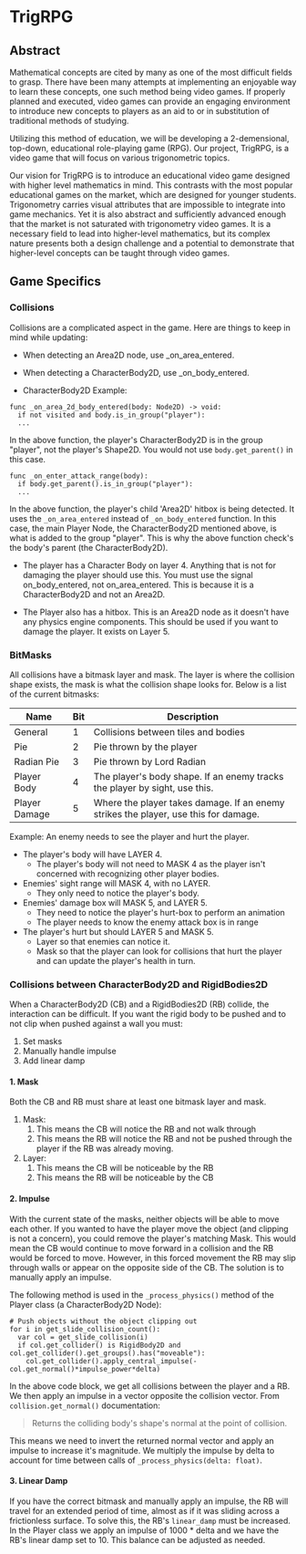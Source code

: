 # TrigRPG

## Abstract

Mathematical concepts are cited by many as one of the most difficult fields to grasp. 
There have been many attempts at implementing an enjoyable way to learn these concepts,
one such method being video games. If properly planned and executed, video games
can provide an engaging environment to introduce new concepts to players as an aid
to or in substitution of traditional methods of studying. 

Utilizing this method of education, we will be developing a 2-demensional, top-down,
educational role-playing game (RPG). Our project, TrigRPG, is a video game that will
focus on various trigonometric topics.

Our vision for TrigRPG is to introduce an educational video game designed with
higher level mathematics in mind. This contrasts with the most popular educational
games on the market, which are designed for younger students. Trigonometry carries
visual attributes that are impossible to integrate into game mechanics. Yet it is
also abstract and sufficiently advanced enough that the market is not saturated with
trigonometry video games. It is a necessary field to lead into higher-level mathematics,
but its complex nature presents both a design challenge and a potential to demonstrate
that higher-level concepts can be taught through video games.

## Game Specifics

### Collisions 

Collisions are a complicated aspect in the game. Here are things to keep in mind
while updating:

* When detecting an Area2D node, use _on_area_entered.

* When detecting a CharacterBody2D, use _on_body_entered. 

* CharacterBody2D Example: 
```gdscript
func _on_area_2d_body_entered(body: Node2D) -> void:
  if not visited and body.is_in_group("player"):
  ...
```
In the above function, the player's CharacterBody2D is in the group "player", 
not the player's Shape2D. You would not use `body.get_parent()` in this case.

```gdscript
func _on_enter_attack_range(body): 
  if body.get_parent().is_in_group("player"):
  ...
```

In the above function, the player's child 'Area2D' hitbox is being detected. It uses the
`_on_area_entered` instead of `_on_body_entered` function. In this case, the main Player
Node, the CharacterBody2D mentioned above, is what is added to the group "player". This is 
why the above function check's the body's parent (the CharacterBody2D). 


* The player has a Character Body on layer 4. Anything that is not for damaging 
the player should use this. You must use the signal on_body_entered, not on_area_entered.
This is because it is a CharacterBody2D and not an Area2D. 

* The Player also has a hitbox. This is an Area2D node as it doesn't have any physics engine
components. This should be used if you want to damage the player. It exists on Layer 5.

### BitMasks

All collisions have a bitmask layer and mask. The layer is where the collision shape exists,
the mask is what the collision shape looks for. Below is a list of the current bitmasks:

| Name          | Bit | Description                                                                          |
|---------------|-----|--------------------------------------------------------------------------------------|
| General       | 1   | Collisions between tiles and bodies                                                  |
| Pie           | 2   | Pie thrown by the player                                                             |
| Radian Pie    | 3   | Pie thrown by Lord Radian                                                            |
| Player Body   | 4   | The player's body shape. If an enemy tracks the player by sight, use this.           |
| Player Damage | 5   | Where the player takes damage.  If an enemy strikes the player, use this for damage. |

Example: An enemy needs to see the player and hurt the player. 

* The player's body will have LAYER 4. 
	* The player's body will not need to MASK 4 as the player isn't concerned with recognizing other player 
	bodies. 
* Enemies' sight range will MASK 4, with no LAYER.
	* They only need to notice the player's body.
* Enemies' damage box will MASK 5, and LAYER 5. 
	* They need to notice the player's hurt-box to perform an animation
	* The player needs to know the enemy attack box is in range 
* The player's hurt but should LAYER 5 and MASK 5. 
	* Layer so that enemies can notice it.
	* Mask so that the player can look for collisions that hurt the player and 
	can update the player's health in turn. 
 
### Collisions between CharacterBody2D and RigidBodies2D

When a CharacterBody2D (CB) and a RigidBodies2D (RB) collide, the interaction can be difficult. If you want the rigid body to be
pushed and to not clip when pushed against a wall you must:

1. Set masks
2. Manually handle impulse
3. Add linear damp

#### 1. Mask

Both the CB and RB must share at least one bitmask layer and mask.
1. Mask:
   1. This means the CB will notice the RB and not walk through
   2. This means the RB will notice the RB and not be pushed through the player if the RB was already moving.
2. Layer:
   1. This means the CB will be noticeable by the RB
   2. This means the RB will be noticeable by the CB

#### 2. Impulse

With the current state of the masks, neither objects will be able to move each other. If you wanted to have the player
move the object (and clipping is not a concern), you could remove the player's matching Mask. This would mean the CB
would continue to move forward in a collision and the RB would be forced to move. However, in this forced movement the 
RB may slip through walls or appear on the opposite side of the CB. The solution is to manually apply an impulse. 

The following method is used in the `_process_physics()` method of the Player class (a CharacterBody2D Node):

```gdscript
# Push objects without the object clipping out
for i in get_slide_collision_count():
  var col = get_slide_collision(i)
  if col.get_collider() is RigidBody2D and col.get_collider().get_groups().has("moveable"):
	col.get_collider().apply_central_impulse(-col.get_normal()*impulse_power*delta)
```
In the above code block, we get all collisions between the player and a RB. We then apply an impulse in a vector opposite
the collision vector. From `collision.get_normal()` documentation: 

> Returns the colliding body's shape's normal at the point of collision.

This means we need to invert the returned normal vector and apply an impulse to increase it's magnitude. We multiply 
the impulse by delta to account for time between calls of `_process_physics(delta: float)`.  

#### 3. Linear Damp

If you have the correct bitmask and manually apply an impulse, the RB will travel for an extended period of time, almost 
as if it was sliding across a frictionless surface. To solve this, the RB's `linear_damp` must be increased. In the Player
class we apply an impulse of 1000 * delta and we have the RB's linear damp set to 10. This balance can be adjusted as needed.   
